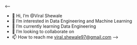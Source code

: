 <--
- 👋 Hi, I’m @Viral Shewale
- 👀 I’m interested in Data Engineering and Machine Learning
- 🌱 I’m currently learning Data Engineering
- 💞️ I’m looking to collaborate on 
- 📫 How to reach me viral.shewale97@gmail.com
-->

